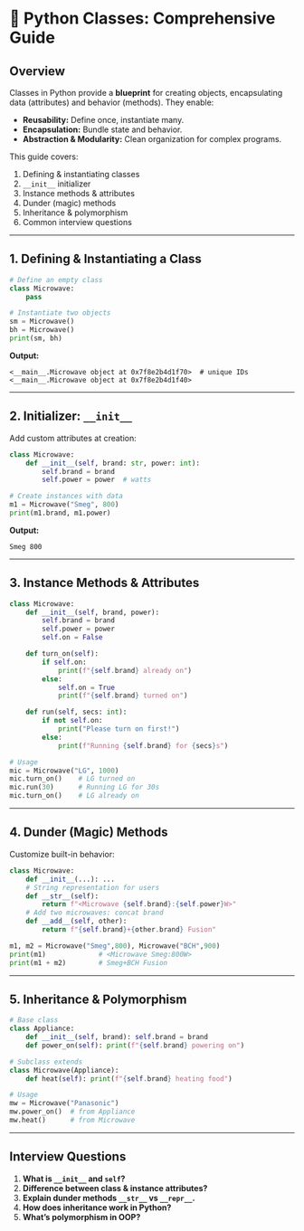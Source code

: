 # 📘 Python Classes: Comprehensive Guide

## Overview

Classes in Python provide a **blueprint** for creating objects, encapsulating data (attributes) and behavior (methods). They enable:

* **Reusability:** Define once, instantiate many.
* **Encapsulation:** Bundle state and behavior.
* **Abstraction & Modularity:** Clean organization for complex programs.

This guide covers:

1. Defining & instantiating classes
2. `__init__` initializer
3. Instance methods & attributes
4. Dunder (magic) methods
5. Inheritance & polymorphism
6. Common interview questions

---

## 1. Defining & Instantiating a Class

```python
# Define an empty class
class Microwave:
    pass

# Instantiate two objects
sm = Microwave()
bh = Microwave()
print(sm, bh)
```

**Output:**

```
<__main__.Microwave object at 0x7f8e2b4d1f70>  # unique IDs
<__main__.Microwave object at 0x7f8e2b4d1f40>
```

---

## 2. Initializer: `__init__`

Add custom attributes at creation:

```python
class Microwave:
    def __init__(self, brand: str, power: int):
        self.brand = brand
        self.power = power  # watts

# Create instances with data
m1 = Microwave("Smeg", 800)
print(m1.brand, m1.power)
```

**Output:**

```
Smeg 800
```

---

## 3. Instance Methods & Attributes

```python
class Microwave:
    def __init__(self, brand, power):
        self.brand = brand
        self.power = power
        self.on = False

    def turn_on(self):
        if self.on:
            print(f"{self.brand} already on")
        else:
            self.on = True
            print(f"{self.brand} turned on")

    def run(self, secs: int):
        if not self.on:
            print("Please turn on first!")
        else:
            print(f"Running {self.brand} for {secs}s")

# Usage
mic = Microwave("LG", 1000)
mic.turn_on()    # LG turned on
mic.run(30)      # Running LG for 30s
mic.turn_on()    # LG already on
```

---

## 4. Dunder (Magic) Methods

Customize built-in behavior:

```python
class Microwave:
    def __init__(...): ...
    # String representation for users
    def __str__(self):
        return f"<Microwave {self.brand}:{self.power}W>"
    # Add two microwaves: concat brand
    def __add__(self, other):
        return f"{self.brand}+{other.brand} Fusion"

m1, m2 = Microwave("Smeg",800), Microwave("BCH",900)
print(m1)             # <Microwave Smeg:800W>
print(m1 + m2)        # Smeg+BCH Fusion
```

---

## 5. Inheritance & Polymorphism

```python
# Base class
class Appliance:
    def __init__(self, brand): self.brand = brand
    def power_on(self): print(f"{self.brand} powering on")

# Subclass extends
class Microwave(Appliance):
    def heat(self): print(f"{self.brand} heating food")

# Usage
mw = Microwave("Panasonic")
mw.power_on()  # from Appliance
mw.heat()      # from Microwave
```

---

## Interview Questions

1. **What is `__init__` and `self`?**
2. **Difference between class & instance attributes?**
3. **Explain dunder methods `__str__` vs `__repr__`.**
4. **How does inheritance work in Python?**
5. **What’s polymorphism in OOP?**

